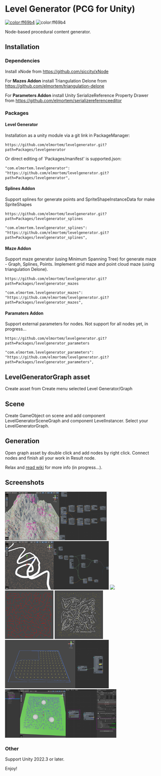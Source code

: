# Level Generator (PCG for Unity)

[![color:ff69b4](https://img.shields.io/badge/licence-MIT-blue)](https://opensource.org/license/mit)
![color:ff69b4](https://img.shields.io/badge/Unity-2022.3.x-red)

Node-based procedural content generator.

## Installation

### Dependencies

Install xNode from https://github.com/siccity/xNode

For **Mazes Addon** install Triangulation Delone from https://github.com/elmortem/triangulation-delone

For **Parameters Addon** install Unity SerializeReference Property Drawer from https://github.com/elmortem/serializereferenceeditor

### Packages

#### Level Generator

Installation as a unity module via a git link in PackageManager:
```
https://github.com/elmortem/levelgenerator.git?path=Packages/levelgenerator
```
Or direct editing of `Packages/manifest' is supported.json:
```
"com.elmortem.levelgenerator": "https://github.com/elmortem/levelgenerator.git?path=Packages/levelgenerator",
```

#### Splines Addon
Support splines for generate points and SpriteShapeInstanceData for make SpriteShapes
```
https://github.com/elmortem/levelgenerator.git?path=Packages/levelgenerator_splines
```
```
"com.elmortem.levelgenerator_splines": "https://github.com/elmortem/levelgenerator.git?path=Packages/levelgenerator_splines",
```

#### Maze Addon
Support maze generator (using Minimum Spanning Tree) for generate maze - Graph, Splines, Points. Implement grid maze and point cloud maze (using triangulation Delone).
```
https://github.com/elmortem/levelgenerator.git?path=Packages/levelgenerator_mazes
```
```
"com.elmortem.levelgenerator_mazes": "https://github.com/elmortem/levelgenerator.git?path=Packages/levelgenerator_mazes",
```

#### Paramaters Addon
Support external parameters for nodes. Not support for all nodes yet, in progress...
```
https://github.com/elmortem/levelgenerator.git?path=Packages/levelgenerator_parameters
```
```
"com.elmortem.levelgenerator_parameters": "https://github.com/elmortem/levelgenerator.git?path=Packages/levelgenerator_parameters",
```

## LevelGeneratorGraph asset

Create asset from Create menu selected Level Generator/Graph 

## Scene

Create GameObject on scene and add component LevelGeneratorSceneGraph and component LevelInstancer. Select your LevelGeneratorGraph.

## Generation

Open graph asset by double click and add nodes by right click. Connect nodes and finish all your work in Result node.

Relax and [read wiki](https://github.com/elmortem/levelgenerator/wiki/) for more info (in progress...).

## Screenshots

<img src="screenshot2.png" height="160"> <img src="screenshot3.png" height="160"> <img src="screenshot.png" height="160"> <img src="screenshot4.png" height="160"> <img src="screenshot5.png" height="160"> <img src="screenshot6.png" height="160"> <img src="screenshot7.png" height="160">

### Other

Support Unity 2022.3 or later.

Enjoy!

